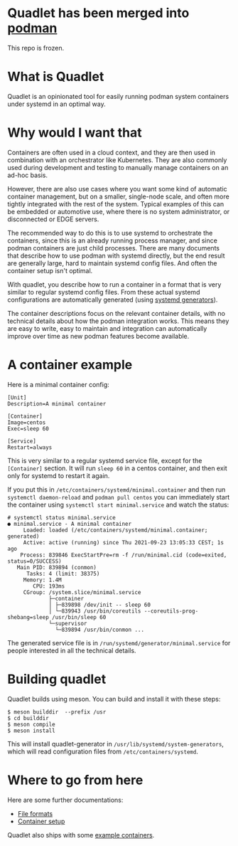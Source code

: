 # Quadlet has been merged into [podman](https://github.com/containers/podman/tree/main/pkg/systemd/quadlet)

This repo is frozen.

# What is Quadlet

Quadlet is an opinionated tool for easily running podman system
containers under systemd in an optimal way.

# Why would I want that

Containers are often used in a cloud context, and they are then used
in combination with an orchestrator like Kubernetes. They are also
commonly used during development and testing to manually manage
containers on an ad-hoc basis.

However, there are also use cases where you want some kind of automatic
container management, but on a smaller, single-node scale, and often
more tightly integrated with the rest of the system. Typical examples
of this can be embedded or automotive use, where there is no system
administrator, or disconnected or EDGE servers.

The recommended way to do this is to use systemd to orchestrate the
containers, since this is an already running process manager, and
since podman containers are just child processes. There are many
documents that describe how to use podman with systemd directly, but
the end result are generally large, hard to maintain systemd config
files. And often the container setup isn't optimal.

With quadlet, you describe how to run a container in a format that is
very similar to regular systemd config files. From these actual
systemd configurations are automatically generated (using [systemd
generators](https://www.freedesktop.org/software/systemd/man/systemd.generator.html)).

The container descriptions focus on the relevant container details,
with no technical details about how the podman integration works. This
means they are easy to write, easy to maintain and integration can
automatically improve over time as new podman features become
available.

# A container example

Here is a minimal container config:

```
[Unit]
Description=A minimal container

[Container]
Image=centos
Exec=sleep 60

[Service]
Restart=always
```

This is very similar to a regular systemd service file, except for the
`[Container]` section. It will run `sleep 60` in a centos container, and
then exit only for systemd to restart it again.

If you put this in `/etc/containers/systemd/minimal.container` and
then run `systemctl daemon-reload` and `podman pull centos` you can
immediately start the container using `systemctl start
minimal.service` and watch the status:

```
# systemctl status minimal.service
● minimal.service - A minimal container
     Loaded: loaded (/etc/containers/systemd/minimal.container; generated)
     Active: active (running) since Thu 2021-09-23 13:05:33 CEST; 1s ago
    Process: 839846 ExecStartPre=rm -f /run/minimal.cid (code=exited, status=0/SUCCESS)
   Main PID: 839894 (conmon)
      Tasks: 4 (limit: 38375)
     Memory: 1.4M
        CPU: 193ms
     CGroup: /system.slice/minimal.service
             ├─container
             │ ├─839898 /dev/init -- sleep 60
             │ └─839943 /usr/bin/coreutils --coreutils-prog-shebang=sleep /usr/bin/sleep 60
             └─supervisor
               └─839894 /usr/bin/conmon ...
```

The generated service file is in
`/run/systemd/generator/minimal.service` for people interested in all
the technical details.

# Building quadlet

Quadlet builds using meson. You can build and install it with these
steps:

```
$ meson builddir  --prefix /usr
$ cd builddir
$ meson compile
$ meson install
```

This will install quadlet-generator in `/usr/lib/systemd/system-generators`, which will
read configuration files from `/etc/containers/systemd`.

# Where to go from here

Here are some further documentations:

 * [File formats](./docs/Fileformat.md)
 * [Container setup](./docs/ContainerSetup.md)

Quadlet also ships with some [example containers](./examples).

